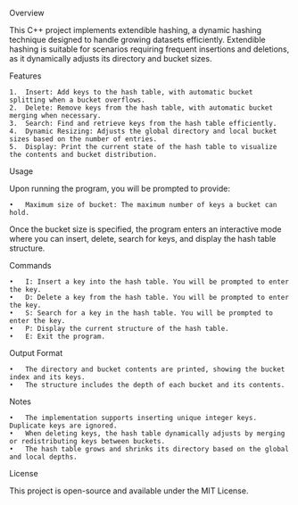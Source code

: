 Overview

This C++ project implements extendible hashing, a dynamic hashing technique designed to handle growing datasets efficiently. Extendible hashing is suitable for scenarios requiring frequent insertions and deletions, as it dynamically adjusts its directory and bucket sizes.

Features

	1.	Insert: Add keys to the hash table, with automatic bucket splitting when a bucket overflows.
	2.	Delete: Remove keys from the hash table, with automatic bucket merging when necessary.
	3.	Search: Find and retrieve keys from the hash table efficiently.
	4.	Dynamic Resizing: Adjusts the global directory and local bucket sizes based on the number of entries.
	5.	Display: Print the current state of the hash table to visualize the contents and bucket distribution.

Usage

Upon running the program, you will be prompted to provide:

	•	Maximum size of bucket: The maximum number of keys a bucket can hold.

Once the bucket size is specified, the program enters an interactive mode where you can insert, delete, search for keys, and display the hash table structure.

Commands

	•	I: Insert a key into the hash table. You will be prompted to enter the key.
	•	D: Delete a key from the hash table. You will be prompted to enter the key.
	•	S: Search for a key in the hash table. You will be prompted to enter the key.
	•	P: Display the current structure of the hash table.
	•	E: Exit the program.

Output Format

	•	The directory and bucket contents are printed, showing the bucket index and its keys.
	•	The structure includes the depth of each bucket and its contents.

 Notes

	•	The implementation supports inserting unique integer keys. Duplicate keys are ignored.
	•	When deleting keys, the hash table dynamically adjusts by merging or redistributing keys between buckets.
	•	The hash table grows and shrinks its directory based on the global and local depths.

License

This project is open-source and available under the MIT License.
